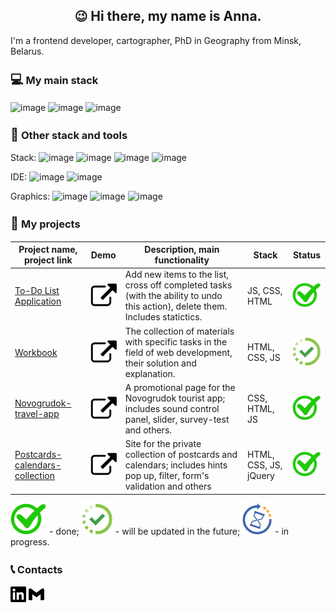 <h2 align="center"><span style='font-size:20px;'>&#128521;</span> Hi there, my name is Anna.</h2>
<p align="left">I'm a frontend developer, cartographer, PhD in Geography from Minsk, Belarus. </p>

<h3><span style='font-size:20px;'>&#128187;</span> My main stack</h3>

![image](https://img.shields.io/badge/HTML5-E34F26?style=for-the-badge&logo=html5&logoColor=white)
![image](https://img.shields.io/badge/CSS3-1572B6?style=for-the-badge&logo=css3&logoColor=white)
![image](https://img.shields.io/badge/JavaScript-323330?style=for-the-badge&logo=javascript&logoColor=F7DF1E)

<h3><span style='font-size:20px;'>&#128295;</span> Other stack and tools</h3>

Stack:  ![image](https://img.shields.io/badge/jQuery-0769AD?style=for-the-badge&logo=jquery&logoColor=white)
![image](https://img.shields.io/badge/PHP-777BB4?style=for-the-badge&logo=php&logoColor=white)
![image](https://img.shields.io/badge/MySQL-005C84?style=for-the-badge&logo=mysql&logoColor=white)
![image](https://img.shields.io/badge/Wordpress-21759B?style=for-the-badge&logo=wordpress&logoColor=white)

IDE:
![image](https://img.shields.io/badge/VSCode-0078D4?style=for-the-badge&logo=visual%20studio%20code&logoColor=white)
![image](https://img.shields.io/badge/apache%20netbeans-1B6AC6?style=for-the-badge&logo=apache%20netbeans%20IDE&logoColor=white)

Graphics:
![image](https://img.shields.io/badge/Figma-F24E1E?style=for-the-badge&logo=figma&logoColor=white)
![image](https://img.shields.io/badge/Adobe%20Photoshop-31A8FF?style=for-the-badge&logo=Adobe%20Photoshop&logoColor=black)
![image](https://img.shields.io/badge/Adobe%20Illustrator-FF9A00?style=for-the-badge&logo=adobe%20illustrator&logoColor=white)

<h3><span style='font-size:20px;'>&#128190;</span> My projects</h3>

Project name, project link   | Demo |   Description, main functionality     |     Stack    | Status |
-----------------------------|------|----------------------------------|--------------|--------|
[To-Do List Application](https://github.com/the-all-spark/to-do-list-app) | [![image](https://github.com/the-all-spark/the-all-spark/blob/main/external_link.svg)](https://the-all-spark.github.io/to-do-list-app/) | Add new items to the list, cross off completed tasks (with the ability to undo this action), delete them. Includes statictics. | JS, CSS, HTML | ![image](https://github.com/the-all-spark/the-all-spark/blob/main/done_mark.svg)
[Workbook](https://github.com/the-all-spark/workbook) | [![image](https://github.com/the-all-spark/the-all-spark/blob/main/external_link.svg)](https://the-all-spark.github.io/workbook/) |The collection of materials with specific tasks in the field of web development, their solution and explanation. | HTML, CSS, JS | ![image](https://github.com/the-all-spark/the-all-spark/blob/main/updated%20soon.svg)
[Novogrudok-travel-app](https://github.com/the-all-spark/Novogrudok-travel-app) | [![image](https://github.com/the-all-spark/the-all-spark/blob/main/external_link.svg)](https://the-all-spark.github.io/Novogrudok-travel-app/) | A promotional page for the Novogrudok tourist app; includes sound control panel, slider, survey-test and others. | CSS, HTML, JS | ![image](https://github.com/the-all-spark/the-all-spark/blob/main/done_mark.svg)
[Postcards-calendars-collection](https://github.com/the-all-spark/postcards-calendars-collection) | [![image](https://github.com/the-all-spark/the-all-spark/blob/main/external_link.svg)](https://the-all-spark.github.io/postcards-calendars-collection/) | Site for the private collection of postcards and calendars; includes hints pop up, filter, form's validation and others | HTML, CSS, JS, jQuery | ![image](https://github.com/the-all-spark/the-all-spark/blob/main/done_mark.svg)

![image](https://github.com/the-all-spark/the-all-spark/blob/main/done_mark.svg) - done; 
![image](https://github.com/the-all-spark/the-all-spark/blob/main/updated%20soon.svg) - will be updated in the future; 
![image](https://github.com/the-all-spark/the-all-spark/blob/main/in%20progress-icon.svg) - in progress.

<h3><span style='font-size:20px;'>&#128222;</span> Contacts</h3>
<a href="linkedin.com/in/ann-german" target="_blank" title="linkedIn account"><img src="https://github.com/the-all-spark/the-all-spark/blob/main/linkedin.svg" alt="linkedin" height=25px /></a>
<a href="anna.r.german1410@gmail.com" target="_blank" title="gmail"><img src="https://github.com/the-all-spark/the-all-spark/blob/main/gmail.svg" alt="gmail" height=25px /></a>
